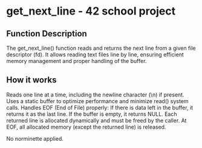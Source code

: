 <H1><b>get_next_line - 42 school project</b></H1>
<H2>Function Description</H2>
The get_next_line() function reads and returns the next line from a given file descriptor (fd). It allows reading text files line by line, ensuring efficient memory management and proper handling of the buffer.

<H2>How it works</H2>
Reads one line at a time, including the newline character (\n) if present.
Uses a static buffer to optimize performance and minimize read() system calls.
Handles EOF (End of File) properly:
If there is data left in the buffer, it returns it as the last line.
If the buffer is empty, it returns NULL.
Each returned line is allocated dynamically and must be freed by the caller.
At EOF, all allocated memory (except the returned line) is released.

No norminette applied.

